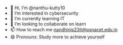 - 👋 Hi, I’m @nanthu-kutty10
- 👀 I’m interested in cybersecurity 
- 🌱 I’m currently learning IT
- 💞️ I’m looking to collaborate on learn
- 📫 How to reach me nandhinis23it@psnacet.edu.in 
- 😄 Pronouns: Study more to achieve yourself


<!---
nanthu-kutty10/nanthu-kutty10 is a ✨ special ✨ repository because its `README.md` (this file) appears on your GitHub profile.
You can click the Preview link to take a look at your changes.
--->
